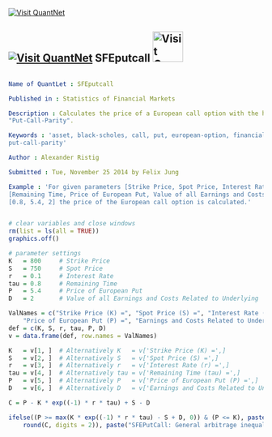 
[<img src="https://github.com/QuantLet/Styleguide-and-Validation-procedure/blob/master/pictures/banner.png" alt="Visit QuantNet">](http://quantlet.de/index.php?p=info)

## [<img src="https://github.com/QuantLet/Styleguide-and-Validation-procedure/blob/master/pictures/qloqo.png" alt="Visit QuantNet">](http://quantlet.de/) **SFEputcall** [<img src="https://github.com/QuantLet/Styleguide-and-Validation-procedure/blob/master/pictures/QN2.png" width="60" alt="Visit QuantNet 2.0">](http://quantlet.de/d3/ia)

```yaml

Name of QuantLet : SFEputcall

Published in : Statistics of Financial Markets

Description : Calculates the price of a European call option with the help of the
"Put-Call-Parity".

Keywords : 'asset, black-scholes, call, put, european-option, financial, option, option-price,
put-call-parity'

Author : Alexander Ristig

Submitted : Tue, November 25 2014 by Felix Jung

Example : 'For given parameters [Strike Price, Spot Price, Interest Rate] like [800, 750, 0.1], and
[Remaining Time, Price of European Put, Value of all Earnings and Costs Related to Underlying] like
[0.8, 5.4, 2] the price of the European call option is calculated.'

```


```r

# clear variables and close windows
rm(list = ls(all = TRUE))
graphics.off()

# parameter settings
K   = 800     # Strike Price
S   = 750     # Spot Price
r   = 0.1     # Interest Rate
tau = 0.8     # Remaining Time
P   = 5.4     # Price of European Put
D   = 2       # Value of all Earnings and Costs Related to Underlying

ValNames = c("Strike Price (K) =", "Spot Price (S) =", "Interest Rate (r) =", "Remaining Time (tau) =", 
    "Price of European Put (P) =", "Earnings and Costs Related to Underlying (D)=")
def = c(K, S, r, tau, P, D)
v = data.frame(def, row.names = ValNames)

K   = v[1, ]  # Alternatively K   = v['Strike Price (K) =',]
S   = v[2, ]  # Alternatively S   = v['Spot Price (S) =',]
r   = v[3, ]  # Alternatively r   = v['Interest Rate (r) =',]
tau = v[4, ]  # Alternatively tau = v['Remaining Time (tau) =',]
P   = v[5, ]  # Alternatively P   = v['Price of European Put (P) =',]
D   = v[6, ]  # Alternatively D   = v['Earnings and Costs Related to Underlying (D)=',]

C = P - K * exp((-1) * r * tau) + S - D

ifelse((P >= max(K * exp((-1) * r * tau) - S + D, 0)) & (P <= K), paste("Price of the European Call =", 
    round(C, digits = 2)), paste("SFEPutCall: General arbitrage inequality is not satisfied!"))
```
